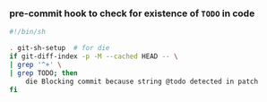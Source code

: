 
### pre-commit hook to check for existence of `TODO` in code
```sh
#!/bin/sh

. git-sh-setup  # for die 
if git-diff-index -p -M --cached HEAD -- \
| grep '^+' \
| grep TODO; then
    die Blocking commit because string @todo detected in patch
fi
```